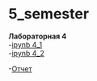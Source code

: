 # 5_semester

**Лабораторная 4**  
-[ipynb 4_1](https://github.com/cucann/5_semester/blob/main/DS_LAB_4_1%20(1).ipynb)  
-[ipynb 4_2](https://github.com/cucann/5_semester/blob/main/DS_LAB_4_2%20(1).ipynb)

-[Отчет](4_лаб.pdf)
